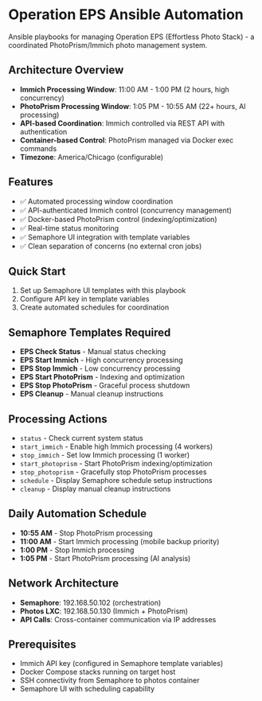 # Operation EPS Ansible Automation

Ansible playbooks for managing Operation EPS (Effortless Photo Stack) - a coordinated PhotoPrism/Immich photo management system.

## Architecture Overview
- **Immich Processing Window**: 11:00 AM - 1:00 PM (2 hours, high concurrency)
- **PhotoPrism Processing Window**: 1:05 PM - 10:55 AM (22+ hours, AI processing)
- **API-based Coordination**: Immich controlled via REST API with authentication
- **Container-based Control**: PhotoPrism managed via Docker exec commands
- **Timezone**: America/Chicago (configurable)

## Features
- ✅ Automated processing window coordination
- ✅ API-authenticated Immich control (concurrency management)
- ✅ Docker-based PhotoPrism control (indexing/optimization)
- ✅ Real-time status monitoring
- ✅ Semaphore UI integration with template variables
- ✅ Clean separation of concerns (no external cron jobs)

## Quick Start
1. Set up Semaphore UI templates with this playbook
2. Configure API key in template variables
3. Create automated schedules for coordination

## Semaphore Templates Required
- **EPS Check Status** - Manual status checking
- **EPS Start Immich** - High concurrency processing
- **EPS Stop Immich** - Low concurrency processing  
- **EPS Start PhotoPrism** - Indexing and optimization
- **EPS Stop PhotoPrism** - Graceful process shutdown
- **EPS Cleanup** - Manual cleanup instructions

## Processing Actions
- `status` - Check current system status
- `start_immich` - Enable high Immich processing (4 workers)
- `stop_immich` - Set low Immich processing (1 worker)
- `start_photoprism` - Start PhotoPrism indexing/optimization
- `stop_photoprism` - Gracefully stop PhotoPrism processes
- `schedule` - Display Semaphore schedule setup instructions
- `cleanup` - Display manual cleanup instructions

## Daily Automation Schedule
- **10:55 AM** - Stop PhotoPrism processing
- **11:00 AM** - Start Immich processing (mobile backup priority)
- **1:00 PM** - Stop Immich processing
- **1:05 PM** - Start PhotoPrism processing (AI analysis)

## Network Architecture
- **Semaphore**: 192.168.50.102 (orchestration)
- **Photos LXC**: 192.168.50.130 (Immich + PhotoPrism)
- **API Calls**: Cross-container communication via IP addresses

## Prerequisites
- Immich API key (configured in Semaphore template variables)
- Docker Compose stacks running on target host
- SSH connectivity from Semaphore to photos container
- Semaphore UI with scheduling capability